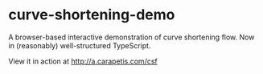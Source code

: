 curve-shortening-demo
=====================
A browser-based interactive demonstration of curve shortening flow.
Now in (reasonably) well-structured TypeScript.

View it in action at <http://a.carapetis.com/csf>

